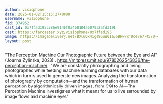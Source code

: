 ```yaml
---
author: visiophone
date: 2025-01-02T15:15:27+0000
username: visiophone
fid: 374952
cast_id: 0x7ffad195c586e914bf0a468184a607952afd3191
cast: https://farcaster.xyz/visiophone/0x7ffad195
image: https://imagedelivery.net/BXluQx4ige9GuW0Ia56BHw/cf8ce7e7-0570-4e94-9468-a2557b60af00/original
layout: post
---
```


"The Perception Machine
Our Photographic Future between the Eye and AI"
(Joanna Zylinska, 2023)
.
https://mitpress.mit.edu/9780262546836/the-perception-machine/
.
"We are constantly photographing and being photographed while feeding machine learning databases with our data, which in turn is used to generate new images. Analyzing the transformation of photography by computation—and the transformation of human perception by algorithmically driven images, from CGI to AI—The Perception Machine investigates what it means for us to live surrounded by image flows and machine eyes"

<img src='https://imagedelivery.net/BXluQx4ige9GuW0Ia56BHw/cf8ce7e7-0570-4e94-9468-a2557b60af00/original' alt='' referrerpolicy='no-referrer'/>
